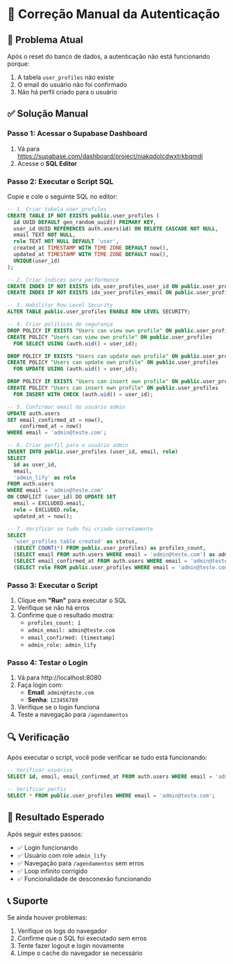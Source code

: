 # 🔧 Correção Manual da Autenticação

## 🚨 Problema Atual
Após o reset do banco de dados, a autenticação não está funcionando porque:
1. A tabela `user_profiles` não existe
2. O email do usuário não foi confirmado
3. Não há perfil criado para o usuário

## ✅ Solução Manual

### Passo 1: Acessar o Supabase Dashboard
1. Vá para https://supabase.com/dashboard/project/niakqdolcdwxtrkbqmdi
2. Acesse o **SQL Editor**

### Passo 2: Executar o Script SQL
Copie e cole o seguinte SQL no editor:

```sql
-- 1. Criar tabela user_profiles
CREATE TABLE IF NOT EXISTS public.user_profiles (
  id UUID DEFAULT gen_random_uuid() PRIMARY KEY,
  user_id UUID REFERENCES auth.users(id) ON DELETE CASCADE NOT NULL,
  email TEXT NOT NULL,
  role TEXT NOT NULL DEFAULT 'user',
  created_at TIMESTAMP WITH TIME ZONE DEFAULT now(),
  updated_at TIMESTAMP WITH TIME ZONE DEFAULT now(),
  UNIQUE(user_id)
);

-- 2. Criar índices para performance
CREATE INDEX IF NOT EXISTS idx_user_profiles_user_id ON public.user_profiles(user_id);
CREATE INDEX IF NOT EXISTS idx_user_profiles_email ON public.user_profiles(email);

-- 3. Habilitar Row Level Security
ALTER TABLE public.user_profiles ENABLE ROW LEVEL SECURITY;

-- 4. Criar políticas de segurança
DROP POLICY IF EXISTS "Users can view own profile" ON public.user_profiles;
CREATE POLICY "Users can view own profile" ON public.user_profiles
  FOR SELECT USING (auth.uid() = user_id);

DROP POLICY IF EXISTS "Users can update own profile" ON public.user_profiles;
CREATE POLICY "Users can update own profile" ON public.user_profiles
  FOR UPDATE USING (auth.uid() = user_id);

DROP POLICY IF EXISTS "Users can insert own profile" ON public.user_profiles;
CREATE POLICY "Users can insert own profile" ON public.user_profiles
  FOR INSERT WITH CHECK (auth.uid() = user_id);

-- 5. Confirmar email do usuário admin
UPDATE auth.users 
SET email_confirmed_at = now(), 
    confirmed_at = now()
WHERE email = 'admin@teste.com';

-- 6. Criar perfil para o usuário admin
INSERT INTO public.user_profiles (user_id, email, role)
SELECT 
  id as user_id,
  email,
  'admin_lify' as role
FROM auth.users 
WHERE email = 'admin@teste.com'
ON CONFLICT (user_id) DO UPDATE SET
  email = EXCLUDED.email,
  role = EXCLUDED.role,
  updated_at = now();

-- 7. Verificar se tudo foi criado corretamente
SELECT 
  'user_profiles table created' as status,
  (SELECT COUNT(*) FROM public.user_profiles) as profiles_count,
  (SELECT email FROM auth.users WHERE email = 'admin@teste.com') as admin_email,
  (SELECT email_confirmed_at FROM auth.users WHERE email = 'admin@teste.com') as email_confirmed,
  (SELECT role FROM public.user_profiles WHERE email = 'admin@teste.com') as admin_role;
```

### Passo 3: Executar o Script
1. Clique em **"Run"** para executar o SQL
2. Verifique se não há erros
3. Confirme que o resultado mostra:
   - `profiles_count: 1`
   - `admin_email: admin@teste.com`
   - `email_confirmed: [timestamp]`
   - `admin_role: admin_lify`

### Passo 4: Testar o Login
1. Vá para http://localhost:8080
2. Faça login com:
   - **Email**: `admin@teste.com`
   - **Senha**: `123456789`
3. Verifique se o login funciona
4. Teste a navegação para `/agendamentos`

## 🔍 Verificação

Após executar o script, você pode verificar se tudo está funcionando:

```sql
-- Verificar usuários
SELECT id, email, email_confirmed_at FROM auth.users WHERE email = 'admin@teste.com';

-- Verificar perfis
SELECT * FROM public.user_profiles WHERE email = 'admin@teste.com';
```

## 🎯 Resultado Esperado

Após seguir estes passos:
- ✅ Login funcionando
- ✅ Usuário com role `admin_lify`
- ✅ Navegação para `/agendamentos` sem erros
- ✅ Loop infinito corrigido
- ✅ Funcionalidade de desconexão funcionando

## 📞 Suporte

Se ainda houver problemas:
1. Verifique os logs do navegador
2. Confirme que o SQL foi executado sem erros
3. Tente fazer logout e login novamente
4. Limpe o cache do navegador se necessário 
